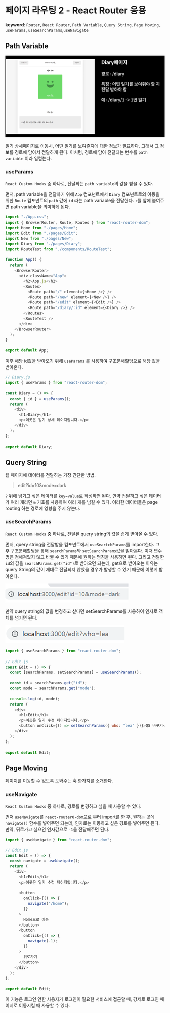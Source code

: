 # 페이지 라우팅 2 - React Router 응용

**keyword**: `Router`, `React Router`, `Path Variable`, `Query String`, `Page Moving`, `useParams`, `useSearchParams`,`useNavigate`

## Path Variable

![](assets/6ff5793c887c18cc3b0c6156a324ff27d16d3f3f.png)

일기 상세페이지로 이동시, 어떤 일기를 보여줄지에 대한 정보가 필요하다. 그래서 그 정보를 경로에 담아서 전달하게 된다. 이처럼, 경로에 담아 전달되는 변수를 `path variable` 이라 일컫는다.

### useParams

`React Custom Hooks` 중 하나로, 전달되는 `path variable`의 값을 받을 수 있다. 

먼저, path variable을 전달하기 위해 `App` 컴포넌트에서 `Diary` 컴포넌트로의 이동을 위한 `Route` 컴포넌트의 `path` 값에 `id` 라는 path variable을 전달한다. `:`를 앞에 붙여주면 path variable을 의미하게 된다.

```javascript
import "./App.css";
import { BrowserRouter, Route, Routes } from "react-router-dom";
import Home from "./pages/Home";
import Edit from "./pages/Edit";
import New from "./pages/New";
import Diary from "./pages/Diary";
import RouteTest from "./components/RouteTest";

function App() {
  return (
    <BrowserRouter>
      <div className="App">
        <h2>App.js</h2>
        <Routes>
          <Route path="/" element={<Home />} />
          <Route path="/new" element={<New />} />
          <Route path="/edit" element={<Edit />} />
          <Route path="/diary/:id" element={<Diary />} />
        </Routes>
        <RouteTest />
      </div>
    </BrowserRouter>
  );
}

export default App;
```

이후 해당 id값을 받아오기 위해 `useParams` 를 사용하여 구조분해할당으로 해당 값을 받아온다.

```javascript
// Diary.js
import { useParams } from "react-router-dom";

const Diary = () => {
  const { id } = useParams();
  return (
    <div>
      <h1>Diary</h1>
      <p>이곳은 일기 상세 페이지입니다.</p>
    </div>
  );
};

export default Diary;
```

## Query String

웹 페이지에 데이터를 전달하는 가장 간단한 방법.

> edit?id=10&mode=dark

`?` 뒤에 넘기고 싶은 데이터를 `key=value`로 작성하면 된다. 만약 전달하고 싶은 데이터가 여러 개라면 `&` 기호를 사용하여 여러 개를 넘길 수 있다. 이러한 데이터들은 page routing 하는 경로에 영향을 주지 않는다.

### useSearchParams

`React Custom Hooks` 중 하나로, 전달된 query string의 값을 쉽게 받아올 수 있다.

먼저, query string을 전달받을 컴포넌트에서 `useSeartchParams`를 import한다. 그 후 구조분해할당을 통해 `searchParams`와 `setSearchParams`값을 받아온다.  이때 변수명은 정해져있지 않고 바뀔 수 있기 때문에 원하는 명칭을 사용하면 된다. 그리고 전달한 `id`의 값을 `searchParams.get("id")`로 받아오면 되는데, get으로 받아오는 이유는 query String의 값이 제대로 전달되지 않았을 경우가 발생할 수 있기 때문에 이렇게 받아온다. 

<img title="" src="assets/bf06e360d8ff94f76775ad063613874da6560f86.png" alt="" width="389">

만약 query string의 값을 변경하고 싶다면 setSearchParams를 사용하여 인자로 객체를 넘기면 된다.

![](assets/2023-01-16-17-07-13-image.png)

```javascript
import { useSearchParams } from "react-router-dom";

// Edit.js
const Edit = () => {
  const [searchParams, setSearchParams] = useSearchParams();

  const id = searchParams.get("id");
  const mode = searchParams.get("mode");

  console.log(id, mode);
  return (
    <div>
      <h1>Edit</h1>
      <p>이곳은 일기 수정 페이지입니다.</p>
      <button onClick={() => setSearchParams({ who: "lea" })}>QS 바꾸기</button>
    </div>
  );
};

export default Edit;
```

## Page Moving

페이지를 이동할 수 있도록 도와주는 훅 한가지를 소개한다. 

### useNavigate

`React Custom Hooks` 중 하나로, 경로를 변경하고 싶을 때 사용할 수 있다.

먼저 `useNavigate`를 `react-router0-dom`으로 부터 import를 한 후, 원하는 곳에 `navigate()` 함수를 넣어주면 되는데, 인자로는 이동하고 싶은 경로를 넣어주면 된다. 만약, 뒤로가고 싶으면 인자값으로 `-1`을 전달해주면 된다.

```javascript
import { useNavigate } from "react-router-dom";

// Edit.js
const Edit = () => {
  const navigate = useNavigate();
  return (
    <div>
      <h1>Edit</h1>
      <p>이곳은 일기 수정 페이지입니다.</p>

      <button
        onClick={() => {
          navigate("/home");
        }}
      >
        Home으로 이동
      </button>
      <button
        onClick={() => {
          navigate(-1);
        }}
      >
        뒤로가기
      </button>
    </div>
  );
};

export default Edit;
```

이 기능은 로그인 안한 사용자가 로그인이 필요한 서비스에 접근할 때, 강제로 로그인 페이지로 이동시킬 때 사용할 수 있다.
